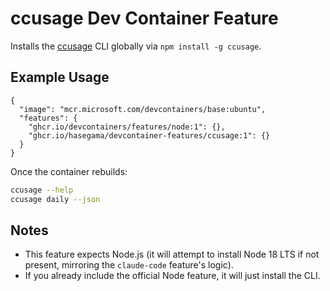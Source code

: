 # ccusage Dev Container Feature

Installs the [ccusage](https://github.com/ryoppippi/ccusage) CLI globally via `npm install -g ccusage`.

## Example Usage

```jsonc
{
  "image": "mcr.microsoft.com/devcontainers/base:ubuntu",
  "features": {
    "ghcr.io/devcontainers/features/node:1": {},
    "ghcr.io/hasegama/devcontainer-features/ccusage:1": {}
  }
}
```

Once the container rebuilds:

```bash
ccusage --help
ccusage daily --json
```

## Notes

- This feature expects Node.js (it will attempt to install Node 18 LTS if not present, mirroring the `claude-code` feature's logic).
- If you already include the official Node feature, it will just install the CLI.
